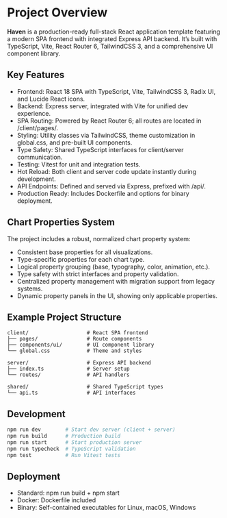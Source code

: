 # Project Overview

**Haven** is a production-ready full-stack React application template featuring a modern SPA frontend with integrated Express API backend. It’s built with TypeScript, Vite, React Router 6, TailwindCSS 3, and a comprehensive UI component library.

## Key Features

- Frontend: React 18 SPA with TypeScript, Vite, TailwindCSS 3, Radix UI, and Lucide React icons.
- Backend: Express server, integrated with Vite for unified dev experience.
- SPA Routing: Powered by React Router 6; all routes are located in /client/pages/.
- Styling: Utility classes via TailwindCSS, theme customization in global.css, and pre-built UI components.
- Type Safety: Shared TypeScript interfaces for client/server communication.
- Testing: Vitest for unit and integration tests.
- Hot Reload: Both client and server code update instantly during development.
- API Endpoints: Defined and served via Express, prefixed with /api/.
- Production Ready: Includes Dockerfile and options for binary deployment.

## Chart Properties System

The project includes a robust, normalized chart property system:
- Consistent base properties for all visualizations.
- Type-specific properties for each chart type.
- Logical property grouping (base, typography, color, animation, etc.).
- Type safety with strict interfaces and property validation.
- Centralized property management with migration support from legacy systems.
- Dynamic property panels in the UI, showing only applicable properties.

## Example Project Structure

```
client/                   # React SPA frontend
├── pages/                # Route components
├── components/ui/        # UI component library
└── global.css            # Theme and styles

server/                   # Express API backend
├── index.ts              # Server setup
└── routes/               # API handlers

shared/                   # Shared TypeScript types
└── api.ts                # API interfaces
```

## Development

```bash
npm run dev        # Start dev server (client + server)
npm run build      # Production build
npm run start      # Start production server
npm run typecheck  # TypeScript validation
npm test           # Run Vitest tests
```

## Deployment

- Standard: npm run build + npm start
- Docker: Dockerfile included
- Binary: Self-contained executables for Linux, macOS, Windows
